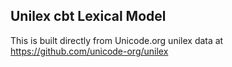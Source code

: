 Unilex cbt Lexical Model
----------------------

This is built directly from Unicode.org unilex data at
https://github.com/unicode-org/unilex
